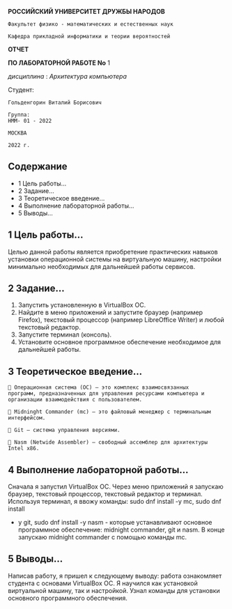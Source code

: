 **РОССИЙСКИЙ УНИВЕРСИТЕТ ДРУЖБЫ НАРОДОВ**

```
Факультет физико - математических и естественных наук
```
```
Кафедра прикладной информатики и теории вероятностей
```
**ОТЧЕТ**

**ПО ЛАБОРАТОРНОЙ РАБОТЕ No** 1

_дисциплина_ : _Архитектура компьютера_

Студент:

```
Гольденгорин Виталий Борисович
```
```
Группа:
НММ- 01 - 2022
```
```
МОСКВА
```
```
2022 г.
```

## Содержание


- 1 Цель работы...
- 2 Задание...
- 3 Теоретическое введение...
- 4 Выполнение лабораторной работы...
- 5 Выводы...

## 1 Цель работы...

Целью данной работы является приобретение практических навыков
установки операционной системы на виртуальную машину, настройки
минимально необходимых для дальнейшей работы сервисов.


## 2 Задание...

1. Запустить установленную в VirtualBox ОС.
2. Найдите в меню приложений и запустите браузер (например Firefox),
текстовый процессор (например LibreOffice Writer) и любой текстовый
редактор.
3. Запустите терминал (консоль).
4. Установите основное программное обеспечение необходимое для
дальнейшей работы.


## 3 Теоретическое введение...

```
 Операционная система (ОС) — это комплекс взаимосвязанных
программ, предназначенных для управления ресурсами компьютера и
организации взаимодействия с пользователем.
```
```
 Midninght Commander (mc) – это файловый менеджер с терминальным
интерфейсом.
```
```
 Git – система управления версиями.
```
```
 Nasm (Netwide Assembler) – свободный ассемблер для архитектуры
Intel x86.
```

## 4 Выполнение лабораторной работы...

Сначала я запустил VirtualBox ОС. Через меню приложений я
запускаю браузер, текстовый процессор, текстовый редактор и терминал.
Используя терминал, я ввожу команды: sudo dnf install -y mc, sudo dnf install

- y git, sudo dnf install -y nasm - которые устанавливают основное программное
обеспечение: midnight commander, git  и nasm. В
конце запускаю midnight commander с помощью команды mc.



## 5 Выводы...

Написав работу, я пришел к следующему выводу: работа ознакомляет
студента с основами VirtualBox OC. Я научился как установкой виртуальной
машину, так и настройкой. Узнал команды для установки основного
программного обеспечения.
